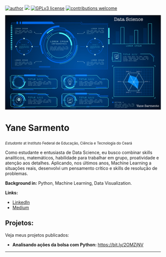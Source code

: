 [![author](https://img.shields.io/badge/author-yanesarmento-red.svg)](https://www.linkedin.com/in/yaneholanda) [![](https://img.shields.io/badge/python-3.9+-blue.svg)](https://www.python.org/downloads/) [![GPLv3 license](https://img.shields.io/badge/License-GPLv3-blue.svg)](http://perso.crans.org/besson/LICENSE.html) [![contributions welcome](https://img.shields.io/badge/contributions-welcome-brightgreen.svg?style=flat)](https://github.com/yaneholanda/datascience/issues)

<p align="center">
  <img src="2461526.jpg" >
</p>

# Yane Sarmento
<sub>*Estudante* at Instituto Federal de Educação, Ciência e Tecnologia do Ceará</sub>

Como estudante e entusiasta de Data Science, eu busco combinar skills analíticos, matemáticos, habilidade para trabalhar em grupo, proatividade e atenção aos detalhes. Aplicando, nos últimos anos, Machine Learning a situações reais, desenvolvi um pensamento crítico e skills de resolução de problemas.


**Background in:** Python, Machine Learning, Data Visualization.

**Links:**
* [LinkedIn](https://www.linkedin.com/in/yaneholanda)
* [Medium](https://www.medium.com/@yanesarmento)


## Projetos:
Veja meus projetos publicados:

* **Analisando ações da bolsa com Python:** https://bit.ly/2OMZjNV


---




